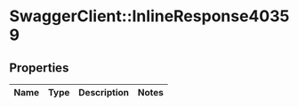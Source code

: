 # SwaggerClient::InlineResponse40359

## Properties
Name | Type | Description | Notes
------------ | ------------- | ------------- | -------------

